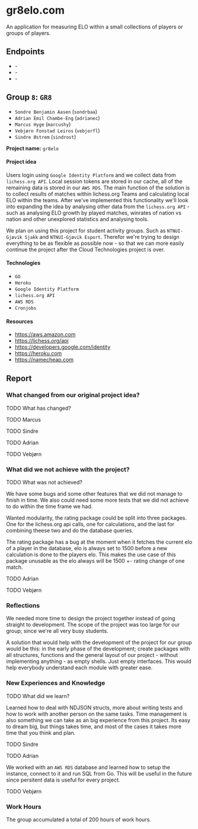 # gr8elo.com

An application for measuring ELO within a small collections of players or groups of players.

## Endpoints

* <endpoint> - <explaination>
* <endpoint> - <explaination>
* <endpoint> - <explaination>

## Group `8`: `GR8`

* `Sondre Benjamin Aasen` (`sondrbaa`)
* `Adrian Emil Chambe-Eng` (`adrianec`)
* `Marcus Hyge`  (`marcushy`)
* `Vebjørn Fonstad Leiros` (`vebjorfl`)
* `Sindre Østrem` (`sindrost`)

**Project name:** `gr8elo`

#### Project idea

Users login using `Google Identity Platform` and we collect data from `lichess.org API`. Local session tokens are stored in our cache, all of the remaining data is stored in our `AWS RDS`. The main function of the solution is to collect results of matches within lichess.org Teams and calculating local ELO within the teams. After we've implemented this functionality we'll look into expanding the idea by analysing other data from the `lichess.org API` - such as analysing ELO growth by played matches, winrates of nation vs nation and other unexplored statistics and analysing tools.

We plan on using this project for student activity groups. Such as `NTNUI-Gjøvik Sjakk` and `NTNUI-Gjøvik Esport`. Therefor we're trying to design everything to be as flexible as possible now - so that we can more easily continue the project after the Cloud Technologies project is over.

#### Technologies

* `GO`
* `Heroku`
* `Google Identity Platform`
* `lichess.org API`
* `AWS RDS`
* `Cronjobs`

#### Resources

* https://aws.amazon.com
* https://lichess.org/api
* https://developers.google.com/identity
* https://heroku.com
* https://namecheap.com

## Report

### What changed from our original project idea?

TODO What has changed?

TODO Marcus

TODO Sindre

TODO Adrian

TODO Vebjørn

### What did we not achieve with the project?

TODO What was not achieved?

We have some bugs and some other features that we did not manage to finish in time. We also could need some more tests that we did not achieve to do within the time frame we had. 

Wanted modularity, the rating package could be split into three packages.
One for the lichess.org api calls, one for calculations, and the last for combining theese two and do the database queries.

The rating package has a bug at the moment when it fetches the current elo of a player in the database, elo is always set to 1500 before a new calculation is done to the players elo.
This makes the use case of this package unusable as the elo always will be 1500 +- rating change of one match.

TODO Adrian

TODO Vebjørn

### Reflections

We needed more time to design the project together instead of going straight to development. The scope of the project was too large for our group; since we're all very busy students.

A solution that would help with the development of the project for our group would be this: in the early phase of the development; create packages with all structures, functions and the general layout of our project - without implementing anything - as empty shells. Just empty interfaces. This would help everybody understand each module with greater ease.

### New Experiences and Knowledge

TODO What did we learn?

Learned how to deal with NDJSON structs, more about writing tests and how to work with another person on the same tasks. Time management is also something we can take as an big experience from this project. Its easy to dream big, but things takes time, and most of the cases it takes more time that you think and plan.  

TODO Sindre

TODO Adrian

We worked with an `AWS RDS` database and learned how to setup the instance, connect to it and run SQL from Go. This will be useful in the future since persitent data is useful for every project.

TODO Vebjørn

### Work Hours

The group accumulated a total of 200 hours of work hours.
